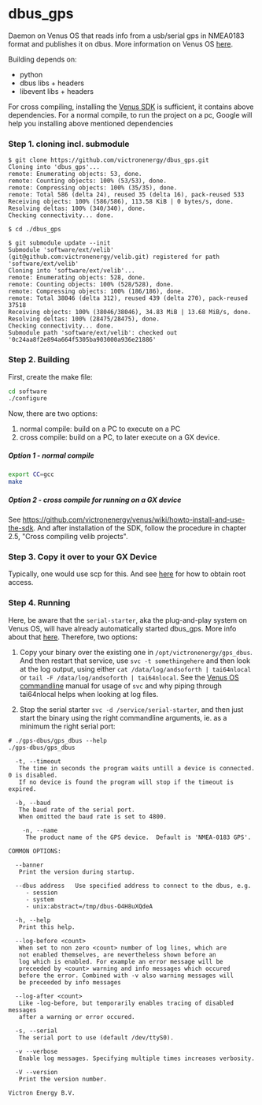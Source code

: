 # dbus_gps

Daemon on Venus OS that reads info from a usb/serial gps in NMEA0183 format and
publishes it on dbus. More information on Venus OS [here](
https://github.com/victronenergy/venus/wiki).

Building depends on:
 - python
 - dbus libs + headers
 - libevent libs + headers

For cross compiling, installing the [Venus SDK](https://updates.victronenergy.com/feeds/venus/release/sdk/) is sufficient, it
contains above dependencies. For a normal compile, to run the project on a pc, Google will help you installing above mentioned
dependencies

### Step 1. cloning incl. submodule

```
$ git clone https://github.com/victronenergy/dbus_gps.git
Cloning into 'dbus_gps'...
remote: Enumerating objects: 53, done.
remote: Counting objects: 100% (53/53), done.
remote: Compressing objects: 100% (35/35), done.
remote: Total 586 (delta 24), reused 35 (delta 16), pack-reused 533
Receiving objects: 100% (586/586), 113.58 KiB | 0 bytes/s, done.
Resolving deltas: 100% (340/340), done.
Checking connectivity... done.

$ cd ./dbus_gps

$ git submodule update --init
Submodule 'software/ext/velib' (git@github.com:victronenergy/velib.git) registered for path 'software/ext/velib'
Cloning into 'software/ext/velib'...
remote: Enumerating objects: 528, done.
remote: Counting objects: 100% (528/528), done.
remote: Compressing objects: 100% (186/186), done.
remote: Total 38046 (delta 312), reused 439 (delta 270), pack-reused 37518
Receiving objects: 100% (38046/38046), 34.83 MiB | 13.68 MiB/s, done.
Resolving deltas: 100% (28475/28475), done.
Checking connectivity... done.
Submodule path 'software/ext/velib': checked out '0c24aa8f2e894a664f5305ba903000a936e21886'
```

### Step 2. Building

First, create the make file:
```bash
cd software
./configure
```
  
Now, there are two options:
 1. normal compile: build on a PC to execute on a PC
 2. cross compile: build on a PC, to later execute on a GX device.

##### Option 1 - normal compile
```bash
export CC=gcc
make
```

##### Option 2 - cross compile for running on a GX device
See <https://github.com/victronenergy/venus/wiki/howto-install-and-use-the-sdk>.
And after installation of the SDK, follow the procedure in chapter 2.5,
"Cross compiling velib projects".

### Step 3. Copy it over to your GX Device

Typically, one would use scp for this. And see [here](https://www.victronenergy.com/live/ccgx:root_access)
for how to obtain root access.

### Step 4. Running

Here, be aware that the `serial-starter`, aka the plug-and-play system on Venus OS,
will have already automatically started dbus_gps. More info about that
[here](https://github.com/victronenergy/venus/wiki/howto-add-a-driver-to-Venus#3-installing-a-driver).
Therefore, two options:

1. Copy your binary over the existing one in `/opt/victronenergy/gps_dbus`. And then restart that service, 
use `svc -t somethingehere` and then look at the log output, using either
`cat /data/log/andsoforth | tai64nlocal` or `tail -F /data/log/andsoforth | tai64nlocal`. See the
[Venus OS commandline](https://github.com/victronenergy/venus/wiki/commandline-introduction)
manual for usage of `svc` and why piping through tai64nlocal helps when looking at log files.

2. Stop the serial starter `svc -d /service/serial-starter`, and then just start the binary using the
right commandline arguments, ie. as a minimum the right serial port:

```
# ./gps-dbus/gps_dbus --help
./gps-dbus/gps_dbus

  -t, --timeout
   The time in seconds the program waits untill a device is connected. 0 is disabled.
   If no device is found the program will stop if the timeout is expired.

  -b, --baud
   The baud rate of the serial port.
   When omitted the baud rate is set to 4800.
   
	-n, --name
	 The product name of the GPS device.  Default is 'NMEA-0183 GPS'.

COMMON OPTIONS:

  --banner
   Print the version during startup.

  --dbus address   Use specified address to connect to the dbus, e.g.
     - session
     - system
     - unix:abstract=/tmp/dbus-O4H8uXQdeA

  -h, --help
   Print this help.

  --log-before <count>
   When set to non zero <count> number of log lines, which are
   not enabled themselves, are nevertheless shown before an
   log which is enabled. For example an error message will be
   preceeded by <count> warning and info messages which occured
   before the error. Combined with -v also warning messages will
   be preceeded by info messages

  --log-after <count>
   Like -log-before, but temporarily enables tracing of disabled messages
   after a warning or error occured.

  -s, --serial
   The serial port to use (default /dev/ttyS0).

  -v --verbose
   Enable log messages. Specifying multiple times increases verbosity.

  -V --version
   Print the version number.

Victron Energy B.V.
```
